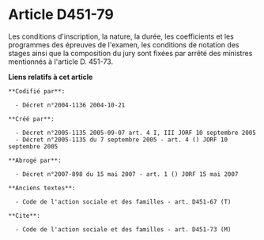 # Article D451-79

Les conditions d'inscription, la nature, la durée, les coefficients et les programmes des épreuves de l'examen, les
conditions de notation des stages ainsi que la composition du jury sont fixées par arrêté des ministres mentionnés à
l'article D. 451-73.

**Liens relatifs à cet article**

	**Codifié par**:

	  - Décret n°2004-1136 2004-10-21

	**Créé par**:

	  - Décret n°2005-1135 2005-09-07 art. 4 I, III JORF 10 septembre 2005
	  - Décret n°2005-1135 du 7 septembre 2005 - art. 4 () JORF 10 septembre 2005

	**Abrogé par**:

	  - Décret n°2007-898 du 15 mai 2007 - art. 1 () JORF 15 mai 2007

	**Anciens textes**:

	  - Code de l'action sociale et des familles - art. D451-67 (T)

	**Cite**:

	  - Code de l'action sociale et des familles - art. D451-73 (M)
